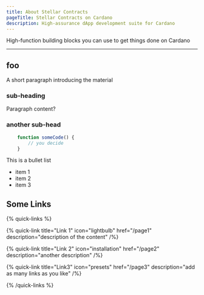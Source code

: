 ```yaml
---
title: About Stellar Contracts
pageTitle: Stellar Contracts on Cardano
description: High-assurance dApp development suite for Cardano
---
```


High-function building blocks you can use to get things done on Cardano

---

## foo

A short paragraph introducing the material

### sub-heading

Paragraph content?

### another sub-head


```ts
    function someCode() {
        // you decide
    }
```

This is a bullet list

  * item 1
  * item 2
  * item 3

## Some Links

{% quick-links %}

{% quick-link title="Link 1" icon="lightbulb" href="/page1" description="description of the content" /%}

{% quick-link title="Link 2" icon="installation" href="/page2" description="another description" /%}

{% quick-link title="Link3" icon="presets" href="/page3" description="add as many links as you like" /%}

{% /quick-links %}